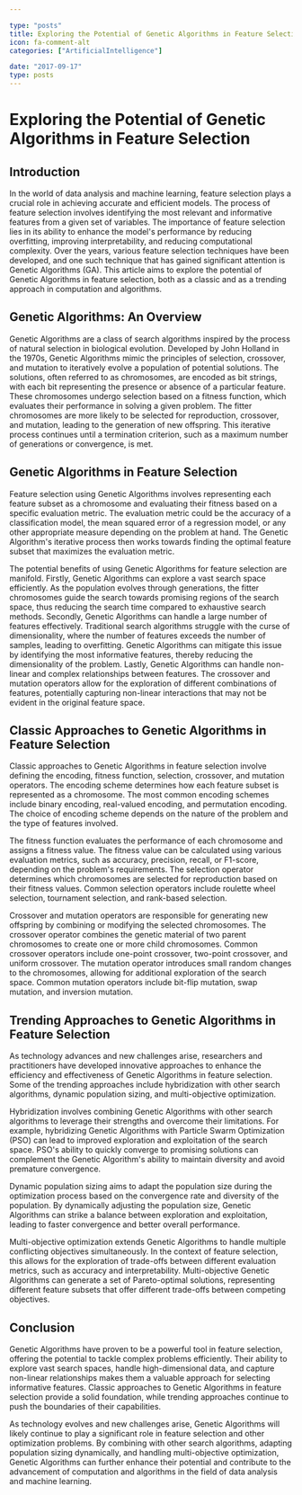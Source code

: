 ```yaml
---

type: "posts"
title: Exploring the Potential of Genetic Algorithms in Feature Selection
icon: fa-comment-alt
categories: ["ArtificialIntelligence"]

date: "2017-09-17"
type: posts
---
```





# Exploring the Potential of Genetic Algorithms in Feature Selection

## Introduction

In the world of data analysis and machine learning, feature selection plays a crucial role in achieving accurate and efficient models. The process of feature selection involves identifying the most relevant and informative features from a given set of variables. The importance of feature selection lies in its ability to enhance the model's performance by reducing overfitting, improving interpretability, and reducing computational complexity. Over the years, various feature selection techniques have been developed, and one such technique that has gained significant attention is Genetic Algorithms (GA). This article aims to explore the potential of Genetic Algorithms in feature selection, both as a classic and as a trending approach in computation and algorithms.

## Genetic Algorithms: An Overview

Genetic Algorithms are a class of search algorithms inspired by the process of natural selection in biological evolution. Developed by John Holland in the 1970s, Genetic Algorithms mimic the principles of selection, crossover, and mutation to iteratively evolve a population of potential solutions. The solutions, often referred to as chromosomes, are encoded as bit strings, with each bit representing the presence or absence of a particular feature. These chromosomes undergo selection based on a fitness function, which evaluates their performance in solving a given problem. The fitter chromosomes are more likely to be selected for reproduction, crossover, and mutation, leading to the generation of new offspring. This iterative process continues until a termination criterion, such as a maximum number of generations or convergence, is met.

## Genetic Algorithms in Feature Selection

Feature selection using Genetic Algorithms involves representing each feature subset as a chromosome and evaluating their fitness based on a specific evaluation metric. The evaluation metric could be the accuracy of a classification model, the mean squared error of a regression model, or any other appropriate measure depending on the problem at hand. The Genetic Algorithm's iterative process then works towards finding the optimal feature subset that maximizes the evaluation metric.

The potential benefits of using Genetic Algorithms for feature selection are manifold. Firstly, Genetic Algorithms can explore a vast search space efficiently. As the population evolves through generations, the fitter chromosomes guide the search towards promising regions of the search space, thus reducing the search time compared to exhaustive search methods. Secondly, Genetic Algorithms can handle a large number of features effectively. Traditional search algorithms struggle with the curse of dimensionality, where the number of features exceeds the number of samples, leading to overfitting. Genetic Algorithms can mitigate this issue by identifying the most informative features, thereby reducing the dimensionality of the problem. Lastly, Genetic Algorithms can handle non-linear and complex relationships between features. The crossover and mutation operators allow for the exploration of different combinations of features, potentially capturing non-linear interactions that may not be evident in the original feature space.

## Classic Approaches to Genetic Algorithms in Feature Selection

Classic approaches to Genetic Algorithms in feature selection involve defining the encoding, fitness function, selection, crossover, and mutation operators. The encoding scheme determines how each feature subset is represented as a chromosome. The most common encoding schemes include binary encoding, real-valued encoding, and permutation encoding. The choice of encoding scheme depends on the nature of the problem and the type of features involved.

The fitness function evaluates the performance of each chromosome and assigns a fitness value. The fitness value can be calculated using various evaluation metrics, such as accuracy, precision, recall, or F1-score, depending on the problem's requirements. The selection operator determines which chromosomes are selected for reproduction based on their fitness values. Common selection operators include roulette wheel selection, tournament selection, and rank-based selection.

Crossover and mutation operators are responsible for generating new offspring by combining or modifying the selected chromosomes. The crossover operator combines the genetic material of two parent chromosomes to create one or more child chromosomes. Common crossover operators include one-point crossover, two-point crossover, and uniform crossover. The mutation operator introduces small random changes to the chromosomes, allowing for additional exploration of the search space. Common mutation operators include bit-flip mutation, swap mutation, and inversion mutation.

## Trending Approaches to Genetic Algorithms in Feature Selection

As technology advances and new challenges arise, researchers and practitioners have developed innovative approaches to enhance the efficiency and effectiveness of Genetic Algorithms in feature selection. Some of the trending approaches include hybridization with other search algorithms, dynamic population sizing, and multi-objective optimization.

Hybridization involves combining Genetic Algorithms with other search algorithms to leverage their strengths and overcome their limitations. For example, hybridizing Genetic Algorithms with Particle Swarm Optimization (PSO) can lead to improved exploration and exploitation of the search space. PSO's ability to quickly converge to promising solutions can complement the Genetic Algorithm's ability to maintain diversity and avoid premature convergence.

Dynamic population sizing aims to adapt the population size during the optimization process based on the convergence rate and diversity of the population. By dynamically adjusting the population size, Genetic Algorithms can strike a balance between exploration and exploitation, leading to faster convergence and better overall performance.

Multi-objective optimization extends Genetic Algorithms to handle multiple conflicting objectives simultaneously. In the context of feature selection, this allows for the exploration of trade-offs between different evaluation metrics, such as accuracy and interpretability. Multi-objective Genetic Algorithms can generate a set of Pareto-optimal solutions, representing different feature subsets that offer different trade-offs between competing objectives.

## Conclusion

Genetic Algorithms have proven to be a powerful tool in feature selection, offering the potential to tackle complex problems efficiently. Their ability to explore vast search spaces, handle high-dimensional data, and capture non-linear relationships makes them a valuable approach for selecting informative features. Classic approaches to Genetic Algorithms in feature selection provide a solid foundation, while trending approaches continue to push the boundaries of their capabilities.

As technology evolves and new challenges arise, Genetic Algorithms will likely continue to play a significant role in feature selection and other optimization problems. By combining with other search algorithms, adapting population sizing dynamically, and handling multi-objective optimization, Genetic Algorithms can further enhance their potential and contribute to the advancement of computation and algorithms in the field of data analysis and machine learning.